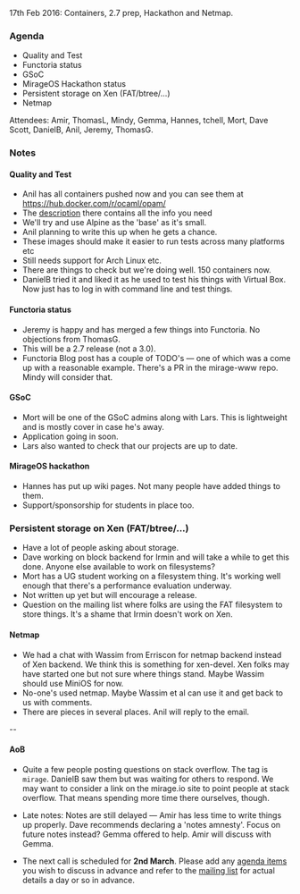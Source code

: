 17th Feb 2016: Containers, 2.7 prep, Hackathon and Netmap.

### Agenda ###

- Quality and Test
- Functoria status
- GSoC
- MirageOS Hackathon status
- Persistent storage on Xen (FAT/btree/...)
- Netmap

Attendees:
Amir, ThomasL, Mindy, Gemma, Hannes, tchell, Mort, Dave Scott, DanielB,
Anil, Jeremy, ThomasG.


### Notes ###

#### Quality and Test ####

- Anil has all containers pushed now and you can see them at
https://hub.docker.com/r/ocaml/opam/
- The [description](https://hub.docker.com/r/ocaml/opam/) there contains all
the info you need 
- We'll try and use Alpine as the 'base' as it's small. 
- Anil planning to write this up when he gets a chance. 
- These images should make it easier to run tests across many platforms etc
- Still needs support for Arch Linux etc.  
- There are things to check but we're doing well. 150 containers now.
- DanielB tried it and liked it as he used to test his things with Virtual Box.
Now just has to log in with command line and test things. 


#### Functoria status ####

- Jeremy is happy and has merged a few things into Functoria. No objections
from ThomasG.
- This will be a 2.7 release (not a 3.0).
- Functoria Blog post has a couple of TODO's — one of which was a come up with
a reasonable example. There's a PR in the mirage-www repo. Mindy will consider
that.

#### GSoC ####

- Mort will be one of the GSoC admins along with Lars. This is lightweight and
is mostly cover in case he's away.
- Application going in soon.
- Lars also wanted to check that our projects are up to date.

#### MirageOS hackathon ####

- Hannes has put up wiki pages. Not many people have added things to them.
- Support/sponsorship for students in place too.

### Persistent storage on Xen (FAT/btree/...) ###

- Have a lot of people asking about storage.
- Dave working on block backend for Irmin and will take a while to get this
done. Anyone else available to work on filesystems?
- Mort has a UG student working on a filesystem thing. It's working well
enough that there's a performance evaluation underway.
- Not written up yet but will encourage a release.
- Question on the mailing list where folks are using the FAT filesystem to
store things. It's a shame that Irmin doesn't work on Xen. 

#### Netmap ###

- We had a chat with Wassim from Erriscon for netmap backend instead of Xen
backend. We think this is something for xen-devel. Xen folks may have started
one but not sure where things stand. Maybe Wassim should use MiniOS for now. 
- No-one's used netmap. Maybe Wassim et al can use it and get back to us with
comments.
- There are pieces in several places. Anil will reply to the email.


--

#### AoB ####

- Quite a few people posting questions on stack overflow. The tag is `mirage`.
DanielB saw them but was waiting for others to respond. We may want to
consider a link on the mirage.io site to point people at stack overflow. That
means spending more time there ourselves, though.

- Late notes: Notes are still delayed — Amir has less time to write things up
properly. Dave recommends declaring a 'notes amnesty'. Focus on future notes
instead? Gemma offered to help. Amir will discuss with Gemma.

- The next call is scheduled for **2nd March**. Please add any
[agenda items][call-agenda] you wish to discuss in advance and refer to the
[mailing list][mir-mail] for actual details a day or so in advance.

[call-agenda]: https://github.com/mirage/mirage-www/wiki/Call-Agenda
[mir-mail]: http://lists.xenproject.org/cgi-bin/mailman/listinfo/mirageos-devel
